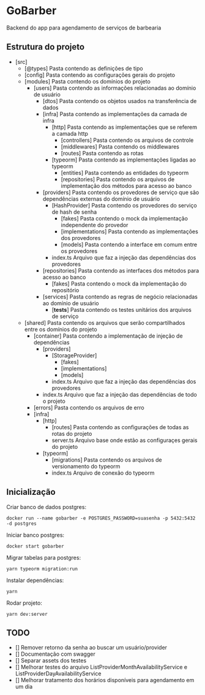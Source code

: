 # GoBarber

Backend do app para agendamento de serviços de barbearia

## Estrutura do projeto

* [src]
  - [@types] Pasta contendo as definições de tipo
  - [config] Pasta contendo as configurações gerais do projeto
  - [modules] Pasta contendo os domínios do projeto
    - [users] Pasta contendo as informações relacionadas ao domínio de usuário
      - [dtos] Pasta contendo os objetos usados na transferência de dados
      - [infra] Pasta contendo as implementações da camada de infra
        - [http] Pasta contendo as implementações que se referem a camada http
          - [controllers] Pasta contendo os arquivos de controle
          - [middlewares] Pasta contendo os middlewares
          - [routes] Pasta contendo as rotas
        - [typeorm] Pasta contendo as implementações ligadas ao typeorm
          - [entities] Pasta contendo as entidades do typeorm
          - [repositories] Pasta contendo os arquivos de implementação dos métodos para acesso ao banco
      - [providers] Pasta contendo os provedores de serviço que são dependências externas do domínio de usuário
        - [HashProvider] Pasta contendo os provedores do serviço de hash de senha
          - [fakes] Pasta contendo o mock da implementação independente do provedor
          - [implementations] Pasta contendo as implementações dos provedores
          - [models] Pasta contendo a interface em comum entre os provedores
        - index.ts Arquivo que faz a injeção das dependências dos provedores
      - [repositories] Pasta contendo as interfaces dos métodos para acesso ao banco
        - [fakes] Pasta contendo o mock da implementação do repositório
      - [services] Pasta contendo as regras de negócio relacionadas ao domínio de usuário
        - [__tests__] Pasta contendo os testes unitários dos arquivos de serviço
  - [shared] Pasta contendo os arquivos que serão compartilhados entre os domínios do projeto
    - [container] Pasta contendo a implementação de injeção de dependências
      - [providers]
        - [StorageProvider]
          - [fakes]
          - [implementations]
          - [models]
        - index.ts Arquivo que faz a injeção das dependências dos provedores
      - index.ts Arquivo que faz a injeção das dependências de todo o projeto
    - [errors] Pasta contendo os arquivos de erro
    - [infra]
      - [http]
        - [routes] Pasta contendo as configurações de todas as rotas do projeto
        - server.ts Arquivo base onde estão as configuraçes gerais do projeto
      - [typeorm]
        - [migrations] Pasta contendo os arquivos de versionamento do typeorm
        - index.ts Arquivo de conexão do typeorm

## Inicialização

Criar banco de dados postgres:
```
docker run --name gobarber -e POSTGRES_PASSWORD=suasenha -p 5432:5432 -d postgres
```
Iniciar banco postgres:
```
docker start gobarber
```
Migrar tabelas para postgres:
```
yarn typeorm migration:run
```
Instalar dependências:
```
yarn
```
Rodar projeto:
```
yarn dev:server
```

## TODO

- [] Remover retorno da senha ao buscar um usuário/provider
- [] Documentação com swagger
- [] Separar assets dos testes
- [] Melhorar testes do arquivo ListProviderMonthAvailabilityService e ListProviderDayAvailabilityService
- [] Melhorar tratamento dos horários disponíveis para agendamento em um dia
